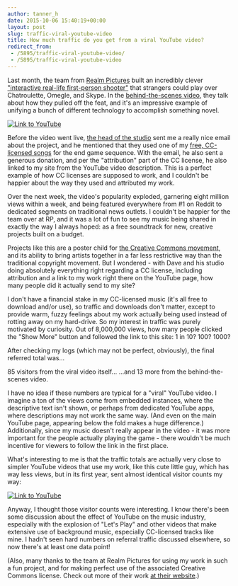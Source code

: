 ```yaml
---
author: tanner_h
date: 2015-10-06 15:40:19+00:00
layout: post
slug: traffic-viral-youtube-video
title: How much traffic do you get from a viral YouTube video?
redirect_from:
 - /5895/traffic-viral-youtube-video/
 - /5895/traffic-viral-youtube-video
---
```


Last month, the team from [Realm Pictures](http://realm-pictures.co.uk/) built an incredibly clever ["interactive real-life first-person shooter"](https://www.youtube.com/watch?v=p747PrxmZJ4) that strangers could play over Chatroulette, Omegle, and Skype.  In the [behind-the-scenes video](https://www.youtube.com/watch?v=FpfXmcL7Ox0), they talk about how they pulled off the feat, and it's an impressive example of unifying a bunch of different technology to accomplish something novel.

[![Link to YouTube](http://img.youtube.com/vi/p747PrxmZJ4/0.jpg)](http://www.youtube.com/watch?v=p747PrxmZJ4)

Before the video went live, [the head of the studio](https://twitter.com/DavidMReynolds) sent me a really nice email about the project, and he mentioned that they used one of my [free, CC-licensed songs](music) for the end game sequence.  With the email, he also sent a generous donation, and per the "attribution" part of the CC license, he also linked to my site from the YouTube video description.  This is a perfect example of how CC licenses are supposed to work, and I couldn't be happier about the way they used and attributed my work.

Over the next week, the video's popularity exploded, garnering eight million views within a week, and being featured everywhere from #1 on Reddit to dedicated segments on traditional news outlets.  I couldn't be happier for the team over at RP, and it was a lot of fun to see my music being shared in exactly the way I always hoped: as a free soundtrack for new, creative projects built on a budget.

Projects like this are a poster child for [the Creative Commons movement](http://creativecommons.org/), and its ability to bring artists together in a far less restrictive way than the traditional copyright movement.  But I wondered - with Dave and his studio doing absolutely everything right regarding a CC license, including attribution and a link to my work right there on the YouTube page, how many people did it actually send to my site?

I don't have a financial stake in my CC-licensed music (it's all free to download and/or use), so traffic and downloads don't matter, except to provide warm, fuzzy feelings about my work actually being used instead of rotting away on my hard-drive.  So my interest in traffic was purely motivated by curiosity.  Out of 8,000,000 views, how many people clicked the "Show More" button and followed the link to this site: 1 in 10?  100?  1000?

After checking my logs (which may not be perfect, obviously), the final referred total was...

85 visitors from the viral video itself...
...and 13 more from the behind-the-scenes video.

I have no idea if these numbers are typical for a "viral" YouTube video.  I imagine a ton of the views come from embedded instances, where the descriptive text isn't shown, or perhaps from dedicated YouTube apps, where descriptions may not work the same way.  (And even on the main YouTube page, appearing below the fold makes a huge difference.)  Additionally, since my music doesn't really appear in the video - it was more important for the people actually playing the game - there wouldn't be much incentive for viewers to follow the link in the first place.

What's interesting to me is that the traffic totals are actually very close to simpler YouTube videos that use my work, like this cute little guy, which has way less views, but in its first year, sent almost identical visitor counts my way:

[![Link to YouTube](http://img.youtube.com/vi/0MPSBv9uErI/0.jpg)](http://www.youtube.com/watch?v=0MPSBv9uErI)

Anyway, I thought those visitor counts were interesting.  I know there's been some discussion about the effect of YouTube on the music industry, especially with the explosion of "Let's Play" and other videos that make extensive use of background music, especially CC-licensed tracks like mine.  I hadn't seen hard numbers on referral traffic discussed elsewhere, so now there's at least one data point!

(Also, many thanks to the team at Realm Pictures for using my work in such a fun project, and for making perfect use of the associated Creative Commons license.  Check out more of their work [at their website](http://realm-pictures.co.uk/).)

